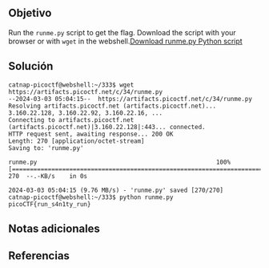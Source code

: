 ## Objetivo
Run the `runme.py` script to get the flag. Download the script with your browser or with `wget` in the webshell.[Download runme.py Python script](https://artifacts.picoctf.net/c/34/runme.py)
## Solución
```
catnap-picoctf@webshell:~/333$ wget https://artifacts.picoctf.net/c/34/runme.py
--2024-03-03 05:04:15--  https://artifacts.picoctf.net/c/34/runme.py
Resolving artifacts.picoctf.net (artifacts.picoctf.net)... 3.160.22.128, 3.160.22.92, 3.160.22.16, ...
Connecting to artifacts.picoctf.net (artifacts.picoctf.net)|3.160.22.128|:443... connected.
HTTP request sent, awaiting response... 200 OK
Length: 270 [application/octet-stream]
Saving to: 'runme.py'

runme.py                                                  100%[==================================================================================================================================>]     270  --.-KB/s    in 0s      

2024-03-03 05:04:15 (9.76 MB/s) - 'runme.py' saved [270/270]
catnap-picoctf@webshell:~/333$ python runme.py 
picoCTF{run_s4n1ty_run}
```
## Notas adicionales
## Referencias